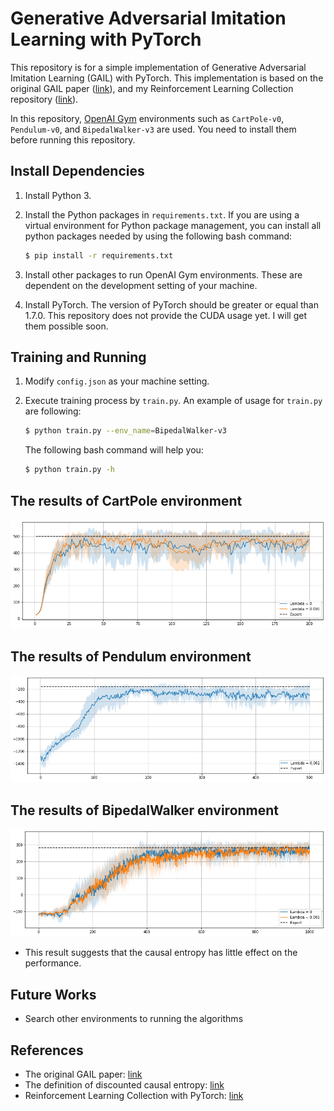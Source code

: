 # Generative Adversarial Imitation Learning with PyTorch

This repository is for a simple implementation of Generative Adversarial Imitation Learning (GAIL) with PyTorch. This implementation is based on the original GAIL paper ([link](https://arxiv.org/abs/1606.03476)), and my Reinforcement Learning Collection repository ([link](https://github.com/hcnoh/rl-collection-pytorch)).

In this repository, [OpenAI Gym](https://gym.openai.com/) environments such as `CartPole-v0`, `Pendulum-v0`, and `BipedalWalker-v3` are used. You need to install them before running this repository.

## Install Dependencies
1. Install Python 3.
2. Install the Python packages in `requirements.txt`. If you are using a virtual environment for Python package management, you can install all python packages needed by using the following bash command:

    ```bash
    $ pip install -r requirements.txt
    ```

3. Install other packages to run OpenAI Gym environments. These are dependent on the development setting of your machine.
4. Install PyTorch. The version of PyTorch should be greater or equal than 1.7.0. This repository does not provide the CUDA usage yet. I will get them possible soon.

## Training and Running
1. Modify `config.json` as your machine setting.
2. Execute training process by `train.py`. An example of usage for `train.py` are following:

    ```bash
    $ python train.py --env_name=BipedalWalker-v3
    ```

    The following bash command will help you:

    ```bash
    $ python train.py -h
    ```

## The results of CartPole environment

![](/assets/img/README/README_2021-02-23-23-47-07.png)

## The results of Pendulum environment

![](/assets/img/README/README_2021-02-23-23-47-28.png)

## The results of BipedalWalker environment

![](/assets/img/README/README_2021-02-23-23-48-04.png)

- This result suggests that the causal entropy has little effect on the performance.

## Future Works
- Search other environments to running the algorithms


## References
- The original GAIL paper: [link](https://arxiv.org/abs/1606.03476)
- The definition of discounted causal entropy: [link](https://aviationsystemsdivision.arc.nasa.gov/publications/2015/IEEE-CDC2014_Bloem.pdf)
- Reinforcement Learning Collection with PyTorch: [link](https://github.com/hcnoh/rl-collection-pytorch)